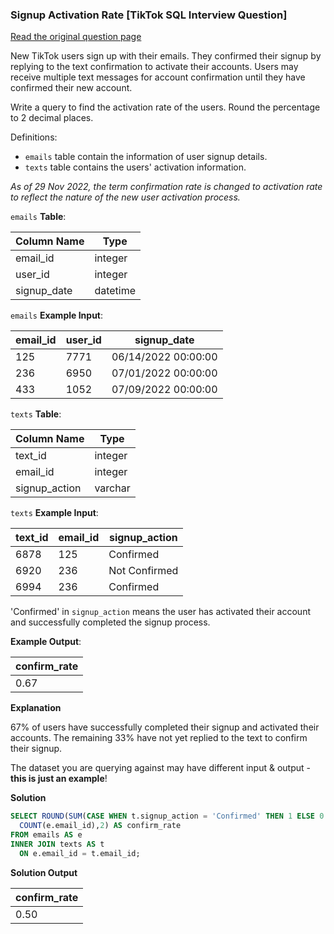 ### Signup Activation Rate [TikTok SQL Interview Question]


<a href="https://datalemur.com/questions/signup-confirmation-rate">Read the original question page</a>

New TikTok users sign up with their emails. They confirmed their signup by replying to the text confirmation to activate their accounts. Users may receive multiple text messages for account confirmation until they have confirmed their new account.

Write a query to find the activation rate of the users. Round the percentage to 2 decimal places.

Definitions:

- `emails` table contain the information of user signup details.
- `texts` table contains the users' activation information.

*As of 29 Nov 2022, the term confirmation rate is changed to activation rate to reflect the nature of the new user activation process.*



`emails` **Table**:

| **Column Name** | **Type** |
|-----------------|----------|
| email_id        | integer  |
| user_id         | integer  |
| signup_date     | datetime |

`emails` **Example Input**:

| **email_id** | **user_id** | **signup_date**     |
|--------------|-------------|---------------------|
| 125          | 7771        | 06/14/2022 00:00:00 |
| 236          | 6950        | 07/01/2022 00:00:00 |
| 433          | 1052        | 07/09/2022 00:00:00 |

`texts` **Table**:

| **Column Name** | **Type** |
|-----------------|----------|
| text_id         | integer  |
| email_id        | integer  |
| signup_action   | varchar  |

`texts` **Example Input**:

| **text_id** | **email_id** | **signup_action** |
|-------------|--------------|-------------------|
| 6878        | 125          | Confirmed         |
| 6920        | 236          | Not Confirmed     |
| 6994        | 236          | Confirmed         |

'Confirmed' in `signup_action` means the user has activated their account and successfully completed the signup process.

**Example Output**:

| **confirm_rate** |
|------------------|
| 0.67             |

**Explanation**

67% of users have successfully completed their signup and activated their accounts. The remaining 33% have not yet replied to the text to confirm their signup.

The dataset you are querying against may have different input & output - **this is just an example**!


**Solution**

```sql
SELECT ROUND(SUM(CASE WHEN t.signup_action = 'Confirmed' THEN 1 ELSE 0 END)::DECIMAL /
  COUNT(e.email_id),2) AS confirm_rate 
FROM emails AS e
INNER JOIN texts AS t
  ON e.email_id = t.email_id;
```


**Solution Output**

| **confirm_rate** |
|------------------|
| 0.50             |

